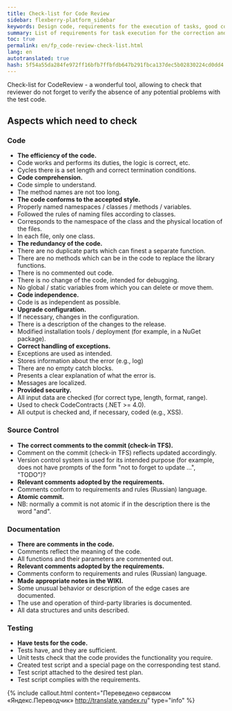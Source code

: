 ```yaml
---
title: Check-list for Code Review
sidebar: flexberry-platform_sidebar
keywords: Design code, requirements for the execution of tasks, good code, documentation, testing
summary: List of requirements for task execution for the correction and finishing products platform Flexberry
toc: true
permalink: en/fp_code-review-check-list.html
lang: en
autotranslated: true
hash: 5f54a55da284fe972ff16bfb7ffbfdb647b291fbca137dec5b02830224cd0dd4
---
```


Check-list for CodeReview - a wonderful tool, allowing to check that reviewer do not forget to verify the absence of any potential problems with the test code.

## Aspects which need to check

### Code

* __The efficiency of the code.__
* Code works and performs its duties, the logic is correct, etc.
* Cycles there is a set length and correct termination conditions.
* __Code comprehension.__
* Code simple to understand.
* The method names are not too long.
* __The code conforms to the accepted style.__
* Properly named namespaces / classes / methods / variables.
* Followed the rules of naming files according to classes.
* Corresponds to the namespace of the class and the physical location of the files.
* In each file, only one class.
* __The redundancy of the code.__
* There are no duplicate parts which can finest a separate function.
* There are no methods which can be in the code to replace the library functions.
* There is no commented out code.
* There is no change of the code, intended for debugging.
* No global / static variables from which you can delete or move them.
* __Code independence.__
* Code is as independent as possible.
* __Upgrade configuration.__
* If necessary, changes in the configuration.
* There is a description of the changes to the release.
* Modified installation tools / deployment (for example, in a NuGet package).
* __Correct handling of exceptions.__
* Exceptions are used as intended.
* Stores information about the error (e.g., log)
* There are no empty catch blocks.
* Presents a clear explanation of what the error is.
* Messages are localized.
* __Provided security.__
* All input data are checked (for correct type, length, format, range).
* Used to check CodeContracts (.NET >= 4.0).
* All output is checked and, if necessary, coded (e.g., XSS).

### Source Control

* __The correct comments to the commit (check-in TFS).__
* Comment on the commit (check-in TFS) reflects updated accordingly.
* Version control system is used for its intended purpose (for example, does not have prompts of the form "not to forget to update ...", "TODO")?
* __Relevant comments adopted by the requirements.__
* Comments conform to requirements and rules (Russian) language.
* __Atomic commit.__
* NB: normally a commit is not atomic if in the description there is the word "and".

### Documentation

* __There are comments in the code.__
* Comments reflect the meaning of the code.
* All functions and their parameters are commented out.
* __Relevant comments adopted by the requirements.__
* Comments conform to requirements and rules (Russian) language.
* __Made appropriate notes in the WIKI.__
* Some unusual behavior or description of the edge cases are documented.
* The use and operation of third-party libraries is documented.
* All data structures and units described.

### Testing

* __Have tests for the code.__
* Tests have, and they are sufficient.
* Unit tests check that the code provides the functionality you require.
* Created test script and a special page on the corresponding test stand.
* Test script attached to the desired test plan.
* Test script complies with the requirements.



{% include callout.html content="Переведено сервисом «Яндекс.Переводчик» <http://translate.yandex.ru>" type="info" %}